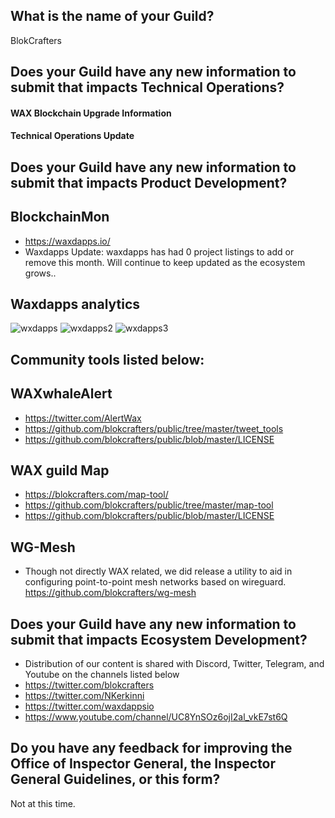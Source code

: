 ## What is the name of your Guild?

BlokCrafters

## Does your Guild have any new information to submit that impacts Technical Operations?



#### WAX Blockchain Upgrade Information



#### Technical Operations Update



## Does your Guild have any new information to submit that impacts Product Development?
## BlockchainMon
- https://waxdapps.io/
- Waxdapps Update: waxdapps has had 0 project listings to add or remove this month. Will continue to keep updated as the ecosystem grows..

 
## Waxdapps analytics  
![wxdapps](https://github.com/blokcrafters/waxguilds/assets/66744057/776bff51-ceaa-46ac-baf7-9bd82b8373c5)
![wxdapps2](https://github.com/blokcrafters/waxguilds/assets/66744057/36722e15-1a30-429e-a6fa-b4462ab08ea7)
![wxdapps3](https://github.com/blokcrafters/waxguilds/assets/66744057/4b460160-5e19-45f8-bf4d-e91696ff7fee)




 

## Community tools listed below:
## WAXwhaleAlert
+ https://twitter.com/AlertWax 
+ https://github.com/blokcrafters/public/tree/master/tweet_tools
+ https://github.com/blokcrafters/public/blob/master/LICENSE

## WAX guild Map
+ https://blokcrafters.com/map-tool/
+ https://github.com/blokcrafters/public/tree/master/map-tool
+ https://github.com/blokcrafters/public/blob/master/LICENSE

## WG-Mesh
+ Though not directly WAX related, we did release a utility to aid in configuring point-to-point mesh networks based on wireguard.
https://github.com/blokcrafters/wg-mesh

## Does your Guild have any new information to submit that impacts Ecosystem Development?

+ Distribution of our content is shared with Discord, Twitter, Telegram, and Youtube on the channels listed below
+ https://twitter.com/blokcrafters
+ https://twitter.com/NKerkinni
+ https://twitter.com/waxdappsio
+ https://www.youtube.com/channel/UC8YnSOz6ojI2al_vkE7st6Q



## Do you have any feedback for improving the Office of Inspector General, the Inspector General Guidelines, or this form?

Not at this time.
